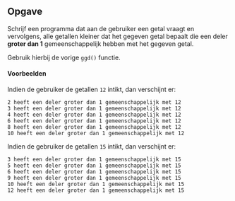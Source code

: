 ## Opgave

Schrijf een programma dat aan de gebruiker een getal vraagt en vervolgens, alle getallen kleiner dat het gegeven getal bepaalt die een deler **groter dan 1** gemeenschappelijk hebben met het gegeven getal.

Gebruik hierbij de vorige `ggd()` functie.

#### Voorbeelden

Indien de gebruiker de getallen `12` intikt, dan verschijnt er:
```
2 heeft een deler groter dan 1 gemeenschappelijk met 12
3 heeft een deler groter dan 1 gemeenschappelijk met 12
4 heeft een deler groter dan 1 gemeenschappelijk met 12
6 heeft een deler groter dan 1 gemeenschappelijk met 12
8 heeft een deler groter dan 1 gemeenschappelijk met 12
10 heeft een deler groter dan 1 gemeenschappelijk met 12
```

Indien de gebruiker de getallen `15` intikt, dan verschijnt er:
```
3 heeft een deler groter dan 1 gemeenschappelijk met 15
5 heeft een deler groter dan 1 gemeenschappelijk met 15
6 heeft een deler groter dan 1 gemeenschappelijk met 15
9 heeft een deler groter dan 1 gemeenschappelijk met 15
10 heeft een deler groter dan 1 gemeenschappelijk met 15
12 heeft een deler groter dan 1 gemeenschappelijk met 15
```
